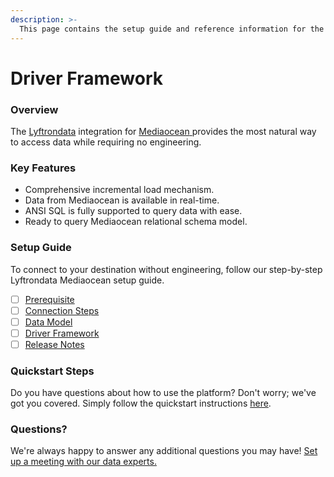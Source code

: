 ```yaml
---
description: >-
  This page contains the setup guide and reference information for the Mediaocean source connector.
---
```


# Driver Framework

### Overview

The [Lyftrondata](https://www.lyftrondata.com/) integration for [Mediaocean](https://www.lyftrondata.com/integration/mediaocean/)[ ](https://www.lyftrondata.com/integration/mediaocean/)provides the most natural way to access data while requiring no engineering.

### Key Features

* Comprehensive incremental load mechanism.
* Data from Mediaocean is available in real-time.&#x20;
* ANSI SQL is fully supported to query data with ease.
* Ready to query Mediaocean relational schema model.

### Setup Guide

To connect to your destination without engineering, follow our step-by-step Lyftrondata Mediaocean setup guide.

* [ ] [Prerequisite](../../marketing-analytics/mediaocean/prerequisite.md)
* [ ] [Connection Steps](../../marketing-analytics/mediaocean/connection-steps.md)
* [ ] [Data Model](../../marketing-analytics/mediaocean/data-model/)
* [ ] [Driver Framework](../../marketing-analytics/mediaocean/driver-framework/)
* [ ] [Release Notes](../../marketing-analytics/mediaocean/release-notes.md)

### Quickstart Steps

Do you have questions about how to use the platform? Don't worry; we've got you covered. Simply follow the quickstart instructions [here](../../../quickstart-steps.md).

### Questions? <a href="#questions" id="questions"></a>

We're always happy to answer any additional questions you may have! [Set up a meeting with our data experts.](https://www.lyftrondata.com/book-a-meeting/)


